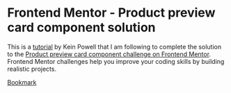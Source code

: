 # Frontend Mentor - Product preview card component solution

This is a [tutorial](https://youtu.be/B2WL6KkqhLQ) by Kein Powell that I am following to complete the solution to the [Product preview card component challenge on Frontend Mentor](https://www.frontendmentor.io/challenges/product-preview-card-component-GO7UmttRfa). Frontend Mentor challenges help you improve your coding skills by building realistic projects.

[Bookmark](https://youtu.be/B2WL6KkqhLQ?t=2399)
